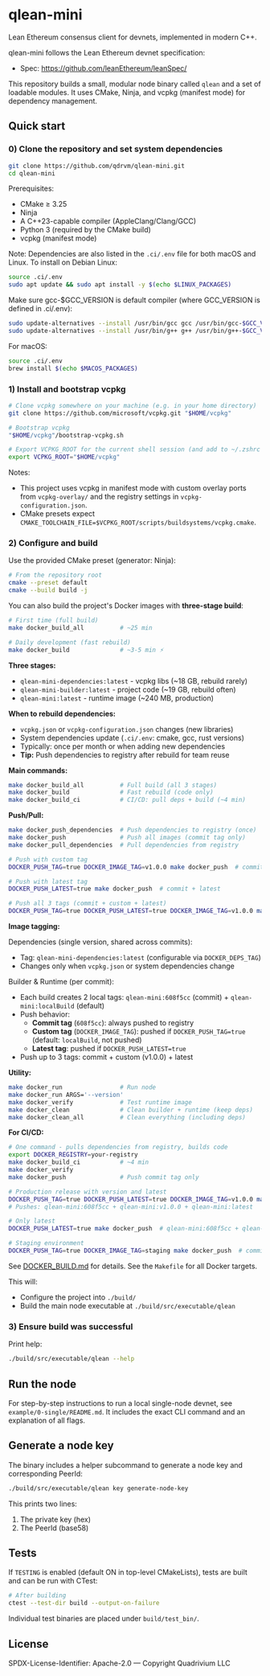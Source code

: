 # qlean-mini

Lean Ethereum consensus client for devnets, implemented in modern C++.

qlean-mini follows the Lean Ethereum devnet specification:
- Spec: https://github.com/leanEthereum/leanSpec/

This repository builds a small, modular node binary called `qlean` and a set of loadable modules. It uses CMake, Ninja, and vcpkg (manifest mode) for dependency management.


## Quick start

### 0) Clone the repository and set system dependencies

```bash
git clone https://github.com/qdrvm/qlean-mini.git
cd qlean-mini
```

Prerequisites:
- CMake ≥ 3.25
- Ninja
- A C++23-capable compiler (AppleClang/Clang/GCC)
- Python 3 (required by the CMake build)
- vcpkg (manifest mode)

Note: Dependencies are also listed in the `.ci/.env` file for both macOS and Linux. To install on Debian Linux:

```bash
source .ci/.env
sudo apt update && sudo apt install -y $(echo $LINUX_PACKAGES)
```

Make sure gcc-$GCC_VERSION is default compiler (where GCC_VERSION is defined in .ci/.env):

```bash
sudo update-alternatives --install /usr/bin/gcc gcc /usr/bin/gcc-$GCC_VERSION 100
sudo update-alternatives --install /usr/bin/g++ g++ /usr/bin/g++-$GCC_VERSION 100
```

For macOS:

```bash
source .ci/.env
brew install $(echo $MACOS_PACKAGES)
```

### 1) Install and bootstrap vcpkg

```bash
# Clone vcpkg somewhere on your machine (e.g. in your home directory)
git clone https://github.com/microsoft/vcpkg.git "$HOME/vcpkg"

# Bootstrap vcpkg
"$HOME/vcpkg"/bootstrap-vcpkg.sh

# Export VCPKG_ROOT for the current shell session (and add to ~/.zshrc if use zsh for convenience)
export VCPKG_ROOT="$HOME/vcpkg"
```

Notes:
- This project uses vcpkg in manifest mode with custom overlay ports from `vcpkg-overlay/` and the registry settings in `vcpkg-configuration.json`.
- CMake presets expect `CMAKE_TOOLCHAIN_FILE=$VCPKG_ROOT/scripts/buildsystems/vcpkg.cmake`.

### 2) Configure and build

Use the provided CMake preset (generator: Ninja):

```bash
# From the repository root
cmake --preset default
cmake --build build -j
```

You can also build the project's Docker images with **three-stage build**:

```bash
# First time (full build)
make docker_build_all          # ~25 min

# Daily development (fast rebuild)  
make docker_build              # ~3-5 min ⚡
```

**Three stages:**
- `qlean-mini-dependencies:latest` - vcpkg libs (~18 GB, rebuild rarely)
- `qlean-mini-builder:latest` - project code (~19 GB, rebuild often)
- `qlean-mini:latest` - runtime image (~240 MB, production)

**When to rebuild dependencies:**
- `vcpkg.json` or `vcpkg-configuration.json` changes (new libraries)
- System dependencies update (`.ci/.env`: cmake, gcc, rust versions)
- Typically: once per month or when adding new dependencies
- **Tip:** Push dependencies to registry after rebuild for team reuse

**Main commands:**
```bash
make docker_build_all          # Full build (all 3 stages)
make docker_build              # Fast rebuild (code only)
make docker_build_ci           # CI/CD: pull deps + build (~4 min)
```

**Push/Pull:**
```bash
make docker_push_dependencies  # Push dependencies to registry (once)
make docker_push               # Push all images (commit tag only)
make docker_pull_dependencies  # Pull dependencies from registry

# Push with custom tag
DOCKER_PUSH_TAG=true DOCKER_IMAGE_TAG=v1.0.0 make docker_push  # commit + v1.0.0

# Push with latest tag
DOCKER_PUSH_LATEST=true make docker_push  # commit + latest

# Push all 3 tags (commit + custom + latest)
DOCKER_PUSH_TAG=true DOCKER_PUSH_LATEST=true DOCKER_IMAGE_TAG=v1.0.0 make docker_push
```

**Image tagging:**

Dependencies (single version, shared across commits):
- Tag: `qlean-mini-dependencies:latest` (configurable via `DOCKER_DEPS_TAG`)
- Changes only when `vcpkg.json` or system dependencies change

Builder & Runtime (per commit):
- Each build creates 2 local tags: `qlean-mini:608f5cc` (commit) + `qlean-mini:localBuild` (default)
- Push behavior:
  - **Commit tag** (`608f5cc`): always pushed to registry
  - **Custom tag** (`DOCKER_IMAGE_TAG`): pushed if `DOCKER_PUSH_TAG=true` (default: `localBuild`, not pushed)
  - **Latest tag**: pushed if `DOCKER_PUSH_LATEST=true`
- Push up to 3 tags: commit + custom (v1.0.0) + latest

**Utility:**
```bash
make docker_run                # Run node
make docker_run ARGS='--version'
make docker_verify             # Test runtime image
make docker_clean              # Clean builder + runtime (keep deps)
make docker_clean_all          # Clean everything (including deps)
```

**For CI/CD:**
```bash
# One command - pulls dependencies from registry, builds code
export DOCKER_REGISTRY=your-registry
make docker_build_ci           # ~4 min
make docker_verify
make docker_push               # Push commit tag only

# Production release with version and latest
DOCKER_PUSH_TAG=true DOCKER_PUSH_LATEST=true DOCKER_IMAGE_TAG=v1.0.0 make docker_push
# Pushes: qlean-mini:608f5cc + qlean-mini:v1.0.0 + qlean-mini:latest

# Only latest
DOCKER_PUSH_LATEST=true make docker_push  # qlean-mini:608f5cc + qlean-mini:latest

# Staging environment
DOCKER_PUSH_TAG=true DOCKER_IMAGE_TAG=staging make docker_push  # commit + staging
```

See [DOCKER_BUILD.md](DOCKER_BUILD.md) for details. See the `Makefile` for all Docker targets.

This will:
- Configure the project into `./build/`
- Build the main node executable at `./build/src/executable/qlean`

### 3) Ensure build was successful
Print help:

```bash
./build/src/executable/qlean --help
```

## Run the node

For step-by-step instructions to run a local single-node devnet, see `example/0-single/README.md`. It includes the exact CLI command and an explanation of all flags.


## Generate a node key

The binary includes a helper subcommand to generate a node key and corresponding PeerId:

```bash
./build/src/executable/qlean key generate-node-key
```

This prints two lines:
1) The private key (hex)
2) The PeerId (base58)


## Tests

If `TESTING` is enabled (default ON in top-level CMakeLists), tests are built and can be run with CTest:

```bash
# After building
ctest --test-dir build --output-on-failure
```

Individual test binaries are placed under `build/test_bin/`.

## License

SPDX-License-Identifier: Apache-2.0 — Copyright Quadrivium LLC
